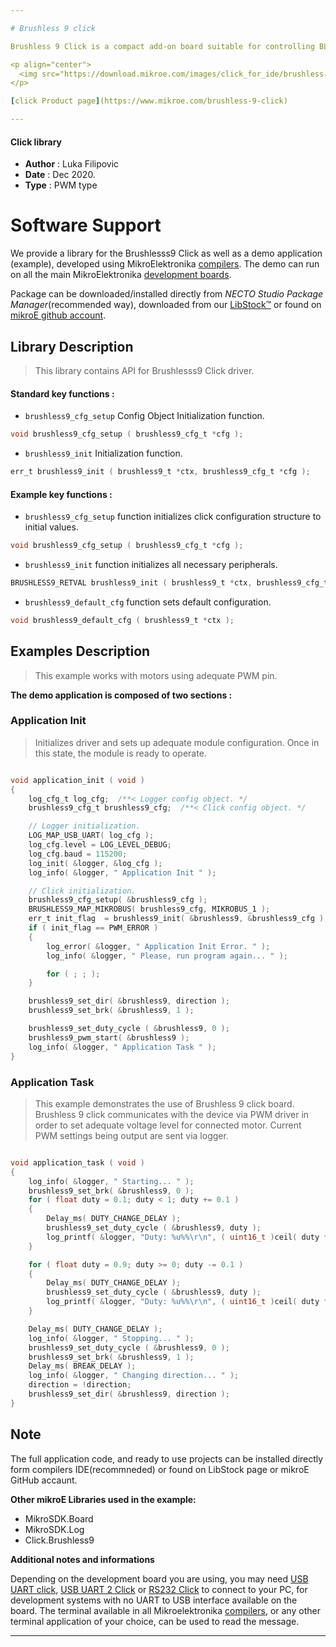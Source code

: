 ```yaml
---

# Brushless 9 click

Brushless 9 Click is a compact add-on board suitable for controlling BLDC motors with any MCU. This board features the TC78B027FTG, a 1-Hall sine-wave PWM controller for three-phase brushless DC motors from Toshiba Semiconductor. It simplifies the motor selection by using only one Hall sensor input that can be used with either a single Hall sensor motor or the more conventional 3 Hall sensor motors.

<p align="center">
  <img src="https://download.mikroe.com/images/click_for_ide/brushless-9-click-necto.png" height=300px>
</p>

[click Product page](https://www.mikroe.com/brushless-9-click)

---
```



#### Click library

- **Author**        : Luka Filipovic
- **Date**          : Dec 2020.
- **Type**          : PWM type


# Software Support

We provide a library for the Brushlesss9 Click
as well as a demo application (example), developed using MikroElektronika
[compilers](https://www.mikroe.com/necto-studio).
The demo can run on all the main MikroElektronika [development boards](https://www.mikroe.com/development-boards).

Package can be downloaded/installed directly from *NECTO Studio Package Manager*(recommended way), downloaded from our [LibStock&trade;](https://libstock.mikroe.com) or found on [mikroE github account](https://github.com/MikroElektronika/mikrosdk_click_v2/tree/master/clicks).

## Library Description

> This library contains API for Brushlesss9 Click driver.

#### Standard key functions :

- `brushless9_cfg_setup` Config Object Initialization function.
```c
void brushless9_cfg_setup ( brushless9_cfg_t *cfg );
```

- `brushless9_init` Initialization function.
```c
err_t brushless9_init ( brushless9_t *ctx, brushless9_cfg_t *cfg );
```

#### Example key functions :

- `brushless9_cfg_setup` function initializes click configuration structure to initial values.
```c
void brushless9_cfg_setup ( brushless9_cfg_t *cfg );
```

- `brushless9_init` function initializes all necessary peripherals.
```c
BRUSHLESS9_RETVAL brushless9_init ( brushless9_t *ctx, brushless9_cfg_t *cfg );
```

- `brushless9_default_cfg` function sets default configuration.
```c
void brushless9_default_cfg ( brushless9_t *ctx );
```

## Examples Description

> This example works with motors using adequate PWM pin.

**The demo application is composed of two sections :**

### Application Init

> Initializes driver and sets up adequate module
> configuration.
> Once in this state, the module is ready to
> operate.

```c

void application_init ( void )
{
    log_cfg_t log_cfg;  /**< Logger config object. */
    brushless9_cfg_t brushless9_cfg;  /**< Click config object. */

    // Logger initialization.
    LOG_MAP_USB_UART( log_cfg );
    log_cfg.level = LOG_LEVEL_DEBUG;
    log_cfg.baud = 115200;
    log_init( &logger, &log_cfg );
    log_info( &logger, " Application Init " );

    // Click initialization.
    brushless9_cfg_setup( &brushless9_cfg );
    BRUSHLESS9_MAP_MIKROBUS( brushless9_cfg, MIKROBUS_1 );
    err_t init_flag  = brushless9_init( &brushless9, &brushless9_cfg );
    if ( init_flag == PWM_ERROR )
    {
        log_error( &logger, " Application Init Error. " );
        log_info( &logger, " Please, run program again... " );

        for ( ; ; );
    }

    brushless9_set_dir( &brushless9, direction );
    brushless9_set_brk( &brushless9, 1 );

    brushless9_set_duty_cycle ( &brushless9, 0 );
    brushless9_pwm_start( &brushless9 );
    log_info( &logger, " Application Task " );
}

```

### Application Task

> This example demonstrates the use of Brushless 9 click board.
> Brushless 9 click communicates with the device via PWM driver in order to
> set adequate voltage level for connected motor.
> Current PWM settings being output are sent via logger.

```c

void application_task ( void )
{
    log_info( &logger, " Starting... " );
    brushless9_set_brk( &brushless9, 0 );
    for ( float duty = 0.1; duty < 1; duty += 0.1 )
    {
        Delay_ms( DUTY_CHANGE_DELAY );
        brushless9_set_duty_cycle ( &brushless9, duty );
        log_printf( &logger, "Duty: %u%%\r\n", ( uint16_t )ceil( duty * 100 ) );
    }

    for ( float duty = 0.9; duty >= 0; duty -= 0.1 )
    {
        Delay_ms( DUTY_CHANGE_DELAY );
        brushless9_set_duty_cycle ( &brushless9, duty );
        log_printf( &logger, "Duty: %u%%\r\n", ( uint16_t )ceil( duty * 100 ) );
    }

    Delay_ms( DUTY_CHANGE_DELAY );
    log_info( &logger, " Stopping... " );
    brushless9_set_duty_cycle ( &brushless9, 0 );
    brushless9_set_brk( &brushless9, 1 );
    Delay_ms( BREAK_DELAY );
    log_info( &logger, " Changing direction... " );
    direction = !direction;
    brushless9_set_dir( &brushless9, direction );
}

```

## Note

The full application code, and ready to use projects can be  installed directly form compilers IDE(recommneded) or found on LibStock page or mikroE GitHub accaunt.

**Other mikroE Libraries used in the example:**

- MikroSDK.Board
- MikroSDK.Log
- Click.Brushless9

**Additional notes and informations**

Depending on the development board you are using, you may need
[USB UART click](https://shop.mikroe.com/usb-uart-click),
[USB UART 2 Click](https://shop.mikroe.com/usb-uart-2-click) or
[RS232 Click](https://shop.mikroe.com/rs232-click) to connect to your PC, for
development systems with no UART to USB interface available on the board. The
terminal available in all Mikroelektronika
[compilers](https://shop.mikroe.com/compilers), or any other terminal application
of your choice, can be used to read the message.

---
